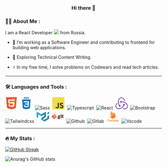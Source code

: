<div id="header" style="text-align:center;">
  <img src="https://media.giphy.com/media/M9gbBd9nbDrOTu1Mqx/giphy.gif" width="100" alt=""/>
<!--   <div id="badges">
    <a href="your-linkedin-URL">
      <img src="https://img.shields.io/badge/LinkedIn-blue?style=for-the-badge&logo=linkedin&logoColor=white" alt="LinkedIn Badge"/>
    </a>
    <a href="your-youtube-URL">
      <img src="https://img.shields.io/badge/YouTube-red?style=for-the-badge&logo=youtube&logoColor=white" alt="Youtube Badge"/>
    </a>
    <a href="your-twitter-URL">
      <img src="https://img.shields.io/badge/Twitter-blue?style=for-the-badge&logo=twitter&logoColor=white" alt="Twitter Badge"/>
    </a>
  </div> -->

  <img
    src="https://komarev.com/ghpvc/?username=AlexRixten&style=flat-square&color=blue" alt=""
  />
  
  ### Hi there 👋
</div>

### :man_technologist: About Me :

I am a React Developer
  <img src="https://media.giphy.com/media/WUlplcMpOCEmTGBtBW/giphy.gif" width="30" /> from
Russia.
- :telescope: I’m working as a Software Engineer and contributing to frontend for building web applications.

- :seedling: Exploring Technical Content Writing.

- :zap: In my free time, I solve problems on Сodewars and read tech articles.

<!-- - :mailbox:How to reach me: [![Telegram Badge](https://img.shields.io/badge/-kakbar-blue?style=flat&logo=Linkedin&logoColor=white)](your-linkedin-url) -->

---

### :hammer_and_wrench: Languages and Tools :

<div>
  <img src="https://github.com/devicons/devicon/blob/master/icons/html5/html5-original.svg" title="HTML5" alt="HTML" width="40" height="40" />&nbsp;
  <img src="https://github.com/devicons/devicon/blob/master/icons/css3/css3-plain-wordmark.svg" title="CSS3" alt="CSS" width="40" height="40" />&nbsp;
  <img src="https://cdn.jsdelivr.net/gh/devicons/devicon/icons/sass/sass-original.svg" title="Sass" alt="Sass" width="40" height="40" />&nbsp;
  <img src="https://github.com/devicons/devicon/blob/master/icons/javascript/javascript-original.svg" title="JavaScript" alt="JavaScript" width="40" height="40" />&nbsp;
  <img src="https://cdn.jsdelivr.net/gh/devicons/devicon/icons/typescript/typescript-original.svg" title="Typescript" alt="Typescript" width="40" height="40" />&nbsp;
  <img src="https://cdn.jsdelivr.net/gh/devicons/devicon/icons/react/react-original.svg" title="React" alt="React" width="40" height="40" />&nbsp;
  <img src="https://github.com/devicons/devicon/blob/master/icons/redux/redux-original.svg" title="Redux" alt="Redux" width="40" height="40" />&nbsp;
  <img src="https://cdn.jsdelivr.net/gh/devicons/devicon/icons/bootstrap/bootstrap-original.svg" title="Bootstrap" alt="Bootstrap" width="40" height="40" />&nbsp;
  <img src="https://cdn.jsdelivr.net/gh/devicons/devicon/icons/tailwindcss/tailwindcss-plain.svg" title="Tailwindcss" alt="Tailwindcss" width="40" height="40" />&nbsp;
  <img src="https://github.com/devicons/devicon/blob/master/icons/materialui/materialui-original.svg" title="Material UI" alt="Material UI" width="40" height="40" />&nbsp;
  <img src="https://github.com/devicons/devicon/blob/master/icons/git/git-original-wordmark.svg" title="Git" alt="Git" width="40" height="40" />&nbsp;
  <img src="https://cdn.jsdelivr.net/gh/devicons/devicon/icons/github/github-original.svg" title="Github" alt="Github" width="40" height="40" />&nbsp;
  <img src="https://cdn.jsdelivr.net/gh/devicons/devicon/icons/gitlab/gitlab-original.svg" title="Gitlab" alt="Gitlab" width="40" height="40" />&nbsp;
  <img src="https://github.com/devicons/devicon/blob/master/icons/firebase/firebase-plain-wordmark.svg" title="Firebase" alt="Firebase" width="40" height="40" />&nbsp;
  <img src="https://cdn.jsdelivr.net/gh/devicons/devicon/icons/vscode/vscode-original.svg" title="Vscode" alt="Vscode" width="40" height="40" />&nbsp;
</div>

---

### :fire: My Stats :

[![GitHub Streak](http://github-readme-streak-stats.herokuapp.com?user=AlexRixten&theme=dark&hide_border=true)](https://git.io/streak-stats)

![Anurag's GitHub stats](https://github-readme-stats.vercel.app/api?username=AlexRixten&show_icons=true&theme=dark)
